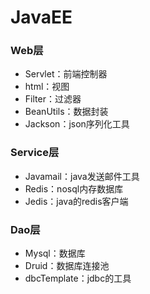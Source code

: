 # JavaEE

### Web层

- Servlet：前端控制器
- html：视图
- Filter：过滤器
- BeanUtils：数据封装
- Jackson：json序列化工具

### Service层

-  Javamail：java发送邮件工具
-  Redis：nosql内存数据库
-  Jedis：java的redis客户端

### Dao层

- Mysql：数据库
- Druid：数据库连接池
- dbcTemplate：jdbc的工具	

